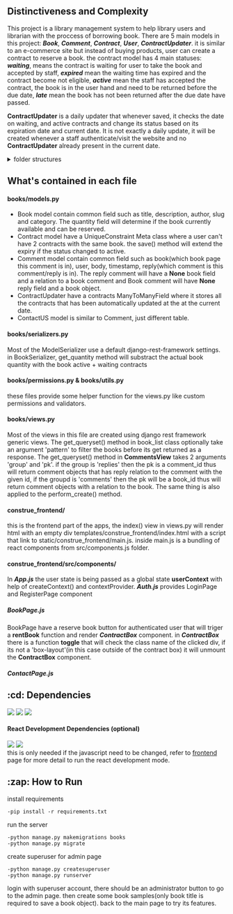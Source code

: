 ## Distinctiveness and Complexity
This project is a library management system to help library users and librarian with the proccess of borrowing book. There are 5 main models in this project: ***Book***, ***Comment***, ***Contract***, ***User***, ***ContractUpdater***. it is similar to an e-commerce site but instead of buying products, user can create a contract to reserve a book. the contract model has 4 main statuses: ***waiting***,  means the contract is waiting for user to take the book and accepted by staff, ***expired*** mean the waiting time has expired and the contract become not eligible, ***active*** mean the staff has accepted the contract, the book is in the user hand and need to be returned before the due date, ***late*** mean the book has not been returned after the due date have passed.

**ContractUpdater** is a daily updater that whenever saved, it checks the date on waiting, and active contracts and change its status based on its expiration date and current date. It is not exactly a daily update, it will be created whenever a staff authenticate/visit the website and no **ContractUpdater** already present in the current date.



<details>
  <summary>folder structures</summary>
  List of important files to look for
  
    ```
    construe
    │
    ├── books               # rest APIs
    │     ├── models.py 
    │     ├── views.py
    │     ├── serializers.py
    │     ├── permissions.py
    │     ├── utils.py
    │     ├── urls.py
    │     └── ...
    │ 
    ├── construe
    │     ├── settings.py
    │     └── ...
    │
    ├── construe_frontend   #react frontend
    │     ├── src
    │     │    └── Components
    │     │            ├── App.js
    │     │            ├── Auth.js
    │     │            ├── BookPage.js
    │     │            ├── Comments.js
    │     │            ├── Header.js
    │     │            └── ...
    │     │
    │     ├── static
    │     ├── templates
    |     └── ...
    |
    ├── users     
    │     ├── models.py 
    │     ├── views.py
    │     ├── serializers.py
    │     └── ...
    │
    ├── manage.py
    └── reuirements.txt
    ```
</details>

## What's contained in each file
#### books/models.py
- Book model contain common field such as title, description, author, slug and category. The quantity field will determine if the book currently available and can be reserved.
- Contract model have a UniqueConstraint Meta class where a user can't have 2 contracts with the same book. the save() method will extend the expiry if the status changed to active.
- Comment model contain common field such as book(which book page this comment is in), user, body, timestamp, reply(which comment is this comment/reply is in). The reply comment will have a **None** book field and a relation to a book comment and Book comment will have **None** reply field and a book object.
- ContractUpdater have a contracts ManyToManyField where it stores all the contracts that has been automatically updated at the at the current date.
- ContactUS model is similar to Comment, just different table.

#### books/serializers.py
Most of the ModelSerializer use a default django-rest-framework settings. in BookSerializer, get_quantity method will substract the actual book quantity with the book active + waiting contracts 

#### books/permissions.py & books/utils.py
these files provide some helper function for the views.py like custom permissions and validators.

#### books/views.py
Most of the views in this file are created using django rest framework generic views. The get_queryset() method in book_list class optionally take an argument 'pattern' to filter the books before its get returned as a response. The get_queryset() method in **CommentsView** takes 2 arguments 'group' and 'pk'. if the group is 'replies' then the pk is a comment_id thus will return comment objects that has reply relation to the comment with the given id, if the groupd is 'comments' then the pk will be a book_id thus will return comment objects with a relation to the book. The same thing is also applied to the perform_create() method.

#### construe_frontend/
this is the frontend part of the apps, the index() view in views.py will render html with an empty div templates/construe_frontend/index.html with a script that link to static/construe_frontend/main.js. inside main.js is a bundling of react components from src/components.js folder.

#### construe_frontend/src/components/
In ***App.js*** the user state is being passed as a global state **userContext** with help of createContext() and contextProvider.
***Auth.js*** provides LoginPage and RegisterPage component
##### BookPage.js
BookPage have  a reserve book button for authenticated user that will triger a **rentBook** function and render ***ContractBox*** component. in ***ContractBox*** there is a function **toggle** that will check the class name of the clicked div, if its not a 'box-layout'(in this case outside of the contract box) it will unmount the **ContractBox** component.

##### ContactPage.js







<h2 id="dependencies">:cd: Dependencies</h2>
<a href="https://python.org" target="_blank"><img src="https://img.shields.io/badge/Python-3.6++-green" /></a>
<a href="https://www.djangoproject.com/"><img src="https://img.shields.io/badge/Django-3.2-green" /></a>
<a href="https://www.django-rest-framework.org/"><img src="https://img.shields.io/badge/django--rest--framework-3.12-green" /></a>

#### React Development Dependencies (optional)
<a href="https://nodejs.org/"><img src="https://img.shields.io/badge/Nodejs-15.6.0-green" /></a>
<a href="https://reactjs.org"><img src="https://img.shields.io/badge/React-17.0.2-green" /> </a> <br>
this is only needed if the javascript need to be changed, refer to [frontend](/construe_frontend) page for more detail to run the react development mode.


<h2 id="how-to-run">:zap: How to Run</h2>

install requirements

```
-pip install -r requirements.txt
```

run the server

```
-python manage.py makemigrations books
-python manage.py migrate
```
create superuser for admin page

```
-python manage.py createsuperuser
-python manage.py runserver
```

login with superuser account, there should be an administrator button to go to the admin page. then create some book samples(only book title is required to save a book object).
back to the main page to try its features.


